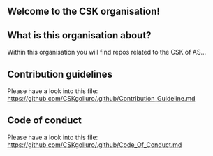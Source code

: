 ## Welcome to the CSK organisation!

## What is this organisation about?
Within this organisation you will find repos related to the CSK of AS...

## Contribution guidelines

Please have a look into this file: https://github.com/CSKgolluro/.github/Contribution_Guideline.md

## Code of conduct

Please have a look into this file: https://github.com/CSKgolluro/.github/Code_Of_Conduct.md

<!--

**Here are some ideas to get you started:**

🙋‍♀️ A short introduction - what is your organization all about?
🌈 Contribution guidelines - how can the community get involved?
👩‍💻 Useful resources - where can the community find your docs? Is there anything else the community should know?
🍿 Fun facts - what does your team eat for breakfast?
🧙 Remember, you can do mighty things with the power of [Markdown](https://docs.github.com/github/writing-on-github/getting-started-with-writing-and-formatting-on-github/basic-writing-and-formatting-syntax)
-->
